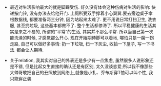 * 最近对生活影响最大的就是脚踝受伤. 
    好久没有体会这种伤病对生活的影响: 快递按门铃, 没有办法去给他开门. 上厕所要双手撑着小心翼翼.要去旁边桌子拿根数据线, 都要准备两三分钟, 因为站起来太难了. 更不用说日常打扫卫生, 洗衣服, 甚至扔垃圾, 这些基本都做不了. 
    整个生活都停滞了.
    所以平稳健康的生活其实是来之不易的, 所谓的“平常”的生活, 其实并不那么平常.
    所以当自己第一次能洗澡的时候, 才感觉那么开心. 现在开始期待脚可以着地, 哪怕只是一瘸一拐走路, 自己可以做好多事情: 扔一下垃圾, 扫一下灰尘, 收拾一下屋子, 写一下书法. 都会让人期待.

* 关于relation, 我其实对自己的外表还是多少有一点焦虑, 虽然很多人说形象还是不错, 但是比起女生直接的确认还是有区别, 太久没谈恋爱;所以我不像那些大帅哥敢把自己的丑照放到网络上,就像是小扎、乔布斯穿T恤可以叫个性, 我只能穿正装.